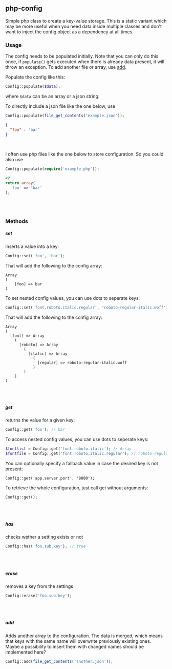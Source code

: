 ## php-config
Simple php class to create a key-value storage.
This is a static variant which may be more useful when you need data inside multiple classes and don't want to inject the config object as a dependency at all times.

### Usage
The config needs to be populated initially. Note that you can only do this once, if `populate()` gets executed when there is already data present, it will throw an exception. To add another file or array, use [add](#add).  

Populate the config like this:
```php
Config::populate($data);
```
where `$data` can be an array or a json string.  

To directly include a json file like the one below, use 
```php
Config::populate(file_get_contents('example.json'));
```
```json
{
  "foo" : "bar"
}
```
&nbsp;  

I often use php files like the one below to store configuration. So you could also use 
```php
Config::populate(require('example.php'));
```
```php
<?
return array(
  'foo' => 'bar'
);
```

&nbsp;  
&nbsp;  


### Methods

##### set
inserts a value into a key:
```php
Config::set('foo', 'bar');
```
That will add the following to the config array:
```
Array
(
    [foo] => bar
)
```

To set nested config values, you can use dots to seperate keys:
```php
Config::set('font.roboto.italic.regular', 'roboto-regular-italic.woff');
```
That will add the following to the config array:
```
Array
(
  [font] => Array
    (
      [roboto] => Array
        (
          [italic] => Array
            (
              [regular] => roboto-regular-italic.woff
            )
        )
    )
)
```

&nbsp;  
&nbsp;  

##### get
returns the value for a given key:
```php
Config::get('foo'); // bar
```

To access nested config values, you can use dots to seperate keys:
```php
$fontlist = Config::get('font.roboto.italic'); // Array
$fontfile = Config::get('font.roboto.italic.regular'); // roboto-regular-italic.woff
```

You can optionally specify a fallback value in case the desired key is not present:
```
Config::get('app.server.port', '8080');

```
To retrieve the whole configuration, just call get without arguments:
```
Config::get();
```

&nbsp;  
&nbsp;  

##### has
checks wether a setting exists or not
```php
Config::has('foo.sub.key'); // true
```

&nbsp;  
&nbsp;  

##### erase
removes a key from the settings
```php
Config::erase('foo.sub.key');
```

&nbsp;  
&nbsp;  

##### add
Adds another array to the configuration. The data is merged, which means that keys with the same name will overwrite previously existing ones. Maybe a possibility to insert them with changed names should be implemented here? 
```php
Config::add(file_get_contents('another.json'));
```

